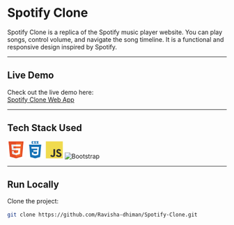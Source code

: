# Spotify Clone

Spotify Clone is a replica of the Spotify music player website. You can play songs, control volume, and navigate the song timeline. It is a functional and responsive design inspired by Spotify.

---

## Live Demo

Check out the live demo here:  
[Spotify Clone Web App](https://spotify-clone-webb.vercel.app/)

---

## Tech Stack Used

<img src="https://github.com/devicons/devicon/blob/master/icons/html5/html5-original.svg" title="HTML5" alt="HTML5" width="40" height="40"/>  
<img src="https://github.com/devicons/devicon/blob/master/icons/css3/css3-plain-wordmark.svg" title="CSS3" alt="CSS3" width="40" height="40"/>  
<img src="https://github.com/devicons/devicon/blob/master/icons/javascript/javascript-original.svg" title="JavaScript" alt="JavaScript" width="40" height="40"/>  
<img src="https://camo.githubusercontent.com/bec2c92468d081617cb3145a8f3d8103e268bca400f6169c3a68dc66e05c971e/68747470733a2f2f76352e676574626f6f7473747261702e636f6d2f646f63732f352e302f6173736574732f6272616e642f626f6f7473747261702d6c6f676f2d736861646f772e706e67" title="Bootstrap" alt="Bootstrap" width="40" height="40"/>

---
## Run Locally

Clone the project:

```bash
git clone https://github.com/Ravisha-dhiman/Spotify-Clone.git
